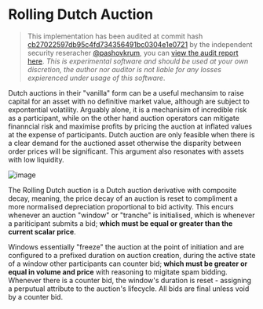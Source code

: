 # Rolling Dutch Auction

> This implementation has been audited at commit hash [cb27022597db95c4fd734356491bc0304e1e0721](https://github.com/deomaius/rolling-dutch-auction/tree/cb27022597db95c4fd734356491bc0304e1e0721) by the independent security reseracher [@pashovkrum](https://twitter.com/pashovkrum), you can [view the audit report here](./AUDIT.md). _This is experimental software and should be used at your own discretion, the author nor auditor is not liable for any losses expierenced under usage of this software_.

Dutch auctions in their "vanilla" form can be a useful mechansim to raise capital for an asset with no definitive market value, although are subject to expontential volatility. Arguably alone, it is a mechanisim of incredible risk as a participant, while on the other hand auction operators can mitigate finanncial risk and maximise profits by pricing the auction at inflated values at the expense of participants. Dutch auction are only feasible when there is a clear demand for the auctioned asset otherwise the disparity between order prices will be significant. This argument also resonates with assets with low liquidity.

![image](https://i.imgur.com/uo1YECe.png)

The Rolling Dutch auction is a Dutch auction derivative with composite decay, meaning, the price decay of an auction is reset to compliment a more normalised depreciation proportional to bid activity. This encurs whenever an auction "window" or "tranche" is initialised, which is whenever a pariticipant submits a bid; **which must be equal or greater than the current scalar price**. 

Windows essentially "freeze" the auction at the point of initiation and are configured to a prefixed duration on auction creation, during the active state of a window other participants can counter bid; **which must be greater or equal in volume and price** with reasoning to migitate spam bidding. Whenever there is a counter bid, the window's duration is reset - assigning a perputual attribute to the auction's lifecycle. All bids are final unless void by a counter bid. 



